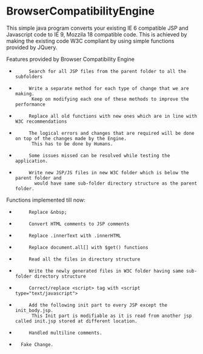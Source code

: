 BrowserCompatibilityEngine
==========================

This simple java program converts your existing IE 6 compatible JSP and Javascript code to IE 9,  Mozzila 18 compatible code.
This is achieved by making the existing code W3C compliant by using simple functions provided by JQuery.

Features provided by Browser Compatibility Engine

-          Search for all JSP files from the parent folder to all the subfolders

-          Write a separate method for each type of change that we are making. 
            Keep on modifying each one of these methods to improve the performance

-          Replace all old functions with new ones which are in line with W3C recommendations

-          The logical errors and changes that are required will be done on top of the changes made by the Engine. 
            This has to be done by Humans.

-          Some issues missed can be resolved while testing the application.

-          Write new JSP/JS files in new W3C folder which is below the parent folder and 
             would have same sub-folder directory structure as the parent folder.

 
Functions  implemented till now:
-          Replace &nbsp;

-          Convert HTML comments to JSP comments

-          Replace .innerText with .innerHTML

-          Replace document.all[] with $get() functions

-          Read all the files in directory structure

-          Write the newly generated files in W3C folder having same sub-folder directory structure

-          Correct/replace <script> tag with <script type="text/javascript">

-          Add the following init part to every JSP except the init_body.jsp. 
            This Init part is modifiable as it is read from another jsp called init.jsp stored at different location.

-          Handled multiline comments.

-		Fake Change.

